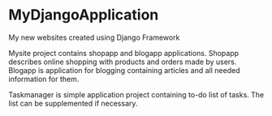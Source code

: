 # MyDjangoApplication
My new websites created using Django Framework

Mysite project contains shopapp and blogapp applications. Shopapp describes online shopping with products and orders made by users. Blogapp is application for blogging containing articles and all needed information for them.

Taskmanager is simple application project containing to-do list of tasks. The list can be supplemented if necessary.

